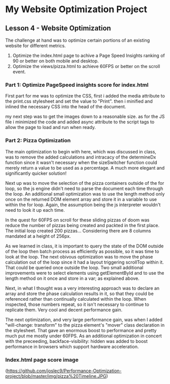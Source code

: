 # My Website Optimization Project
## Lesson 4 - Website Optimization

The challenge at hand was to optimize certain portions of an existing website for different metrics.

1. Optimize the index.html page to achive a Page Speed Insights ranking of 90 or better on both mobile and desktop.
2. Optimize the views/pizza.html to achieve 60FPS or better on the scroll event.

### Part 1: Optimize PageSpeed insights score for index.html

First part for me was to optimize the CSS, first i added the media attribute to the print.css stylesheet and set the value to "Print". then i minified and inlined the necessary CSS into the head of the document. 

my next step was to get the images down to a reasonable size. as for the JS file i minimized the code and added async attribute to the script tags to allow the page to load and run when ready.

### Part 2: Pizza Optimization

The main optimization to begin with here, which was discussed in class, was to remove the added calculations and intracacy of the determineDx function since it wasn't necessary when the sizeSwitcher function could merely return a value to be used as a percentage. A much more elegant and significantly quicker solution!

Next up was to move the selection of the pizza containers outside of the for loop, so the js engine didn't need to parse the document each time through the loop. An additional small optimization was to use the length method only once on the returned DOM element array and store it in a variable to use within the for loop. Again, the assumption being the js interpreter wouldn't need to look it up each time. 

In the quest for 60FPS on scroll for these sliding pizzas of doom was reduce the number of pizzas being created and packted in the first place. The initial loop created 200 pizzas... Considering there are 8 columns mandated at a height of 256px.

As we learned in class, it is important to query the state of the DOM outside of the loop then batch process as efficiently as possible, so it was time to look at the loop. The next obivous optimization was to move the phase calculation out of the loop since it had a layout triggering scrollTop within it. That could be queried once outside the loop. Two small additional improvements were to select elements using getElementById and to use the length method on it once and store in a var; as explained above.

Next, in what I thought was a very interesting approach was to declare an array and store the phase calculation results in it, so that they could be referenced rather than continually calculated within the loop. When inspected, those numbers repeat, so it isn't necessary to continue to replicate them. Very cool and decent performance gain.

The next optimization, and very large performance gain, was when I added "will-change: transform" to the pizza element's "mover" class declaration in the stylesheet. That gave an enormous boost to performance and pretty much put me mostly under 60FPS. As an additional optimization in concert with the preceeding, backface-visibility: hidden was added to boost performance in browsers which support hardware acceleration.


### Index.html page score image
(https://github.com/joslec9/Performance-Optimization-project/blob/master/img/pizza%20Timeline.JPG)


